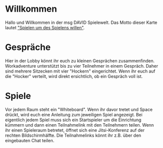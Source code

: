 # Willkommen

Hallo und Willkommen in der msg DAVID Spielewelt.
Das Motto dieser Karte lautet ["Spielen um des Spielens willen"](https://www.wissenschaft.de/gesellschaft-psychologie/warum-die-menschen-spielen/).

# Gespräche

Hier in der Lobby könnt ihr euch zu kleinen Gesprächen zusammenfinden. Workadventure unterstützt bis zu vier Teilnehmer in einem Gespräch. Daher sind mehrere Sitzecken mit vier "Hockern" eingerichtet. Wenn ihr euch auf die "Hocker" verteilt, wird direkt ersichtlich, ob ein Gespräch voll ist.

# Spiele

Vor jedem Raum steht ein "Whiteboard". Wenn ihr davor tretet und Space drückt, wird euch eine Anleitung zum jeweiligen Spiel angezeigt.
Bei eigentlich jedem Spiel muss sich ein Startspieler um die Einrichtung kümmern und dann einen Teilnahmelink mit den Teilnehmern teilen.
Wenn ihr einen Spieleraum betretet, öffnet sich eine Jitsi-Konferenz auf der rechten Bildschirmhälfte.
Die Teilnahmelinks könnt ihr z.B. über den eingebauten Chat teilen.
